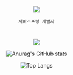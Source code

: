 <div align="center">
  <img src="https://capsule-render.vercel.app/api?type=Venom&text=RYU_JK&animation=fadeIn&stroke=b678c4&strokeWidth=2/">
</div>

<div align="center">

```자바스프링 개발자```
#
  
<img src="https://img.shields.io/badge/Spring-green?style=flat&logo=Spring&logoColor=6DB33F"/>


![Anurag's GitHub stats](https://github-readme-stats.vercel.app/api?username=ryujungkyun&show_icons=true&theme=dark)

![Top Langs](https://github-readme-stats.vercel.app/api/top-langs/?username=ryujungkyun&layout=compact&theme=dark)

</div>
